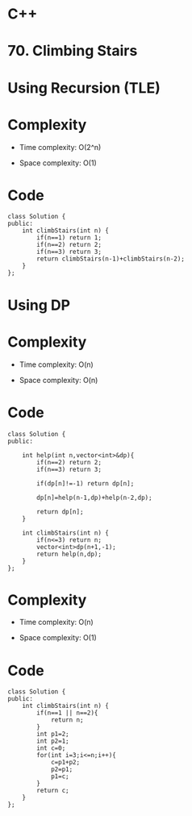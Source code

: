 # C++
<!-- Describe your first thoughts on how to solve this problem. -->

# 70. Climbing Stairs
<!-- Describe your approach to solving the problem. -->
# Using Recursion (TLE)
# Complexity
- Time complexity: O(2^n)
<!-- Add your time complexity here, e.g. $$O(n)$$ -->

- Space complexity: O(1)
<!-- Add your space complexity here, e.g. $$O(n)$$ -->

# Code
```
class Solution {
public:
    int climbStairs(int n) {
        if(n==1) return 1;
        if(n==2) return 2;
        if(n==3) return 3;
        return climbStairs(n-1)+climbStairs(n-2);
    }
};
```
# Using DP
# Complexity
- Time complexity: O(n)
<!-- Add your time complexity here, e.g. $$O(n)$$ -->

- Space complexity: O(n)
<!-- Add your space complexity here, e.g. $$O(n)$$ -->

# Code
```
class Solution {
public:

    int help(int n,vector<int>&dp){
        if(n==2) return 2;
        if(n==3) return 3;

        if(dp[n]!=-1) return dp[n];

        dp[n]=help(n-1,dp)+help(n-2,dp);

        return dp[n];
    }
    
    int climbStairs(int n) {
        if(n<=3) return n;
        vector<int>dp(n+1,-1);
        return help(n,dp);
    }
};
```
# Complexity
- Time complexity: O(n)
<!-- Add your time complexity here, e.g. $$O(n)$$ -->

- Space complexity: O(1)
<!-- Add your space complexity here, e.g. $$O(n)$$ -->

# Code
```
class Solution {
public:
    int climbStairs(int n) {
        if(n==1 || n==2){
            return n;
        }
        int p1=2;
        int p2=1;
        int c=0;
        for(int i=3;i<=n;i++){
            c=p1+p2;
            p2=p1;
            p1=c;
        }
        return c;
    }
};
```
